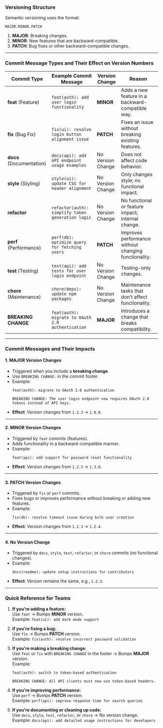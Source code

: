 ### **Versioning Structure**
Semantic versioning uses the format:  
```
MAJOR.MINOR.PATCH
```

1. **MAJOR**: Breaking changes.
2. **MINOR**: New features that are backward-compatible.
3. **PATCH**: Bug fixes or other backward-compatible changes.

---

### **Commit Message Types and Their Effect on Version Numbers**

| **Commit Type**         | **Example Commit Message**                        | **Version Change**           | **Reason**                                         |
|--------------------------|--------------------------------------------------|-------------------------------|---------------------------------------------------|
| **feat** (Feature)       | `feat(auth): add user login functionality`       | **MINOR**                     | Adds a new feature in a backward-compatible way.  |
| **fix** (Bug Fix)        | `fix(ui): resolve login button alignment issue`  | **PATCH**                     | Fixes an issue without breaking existing features.|
| **docs** (Documentation) | `docs(api): add API endpoint usage examples`     | No Version Change             | Does not affect code behavior.                   |
| **style** (Styling)      | `style(ui): update CSS for header alignment`     | No Version Change             | Only changes style; no functional impact.         |
| **refactor**             | `refactor(auth): simplify token generation logic`| No Version Change             | No functional or feature impact; internal change. |
| **perf** (Performance)   | `perf(db): optimize query for fetching users`    | **PATCH**                     | Improves performance without changing functionality.|
| **test** (Testing)       | `test(api): add tests for user login endpoint`   | No Version Change             | Testing-only changes.                            |
| **chore** (Maintenance)  | `chore(deps): update npm packages`              | No Version Change             | Maintenance tasks that don’t affect functionality.|
| **BREAKING CHANGE**      | `feat(auth): migrate to OAuth 2.0 authentication`| **MAJOR**                     | Introduces a change that breaks compatibility.    |

---

### **Commit Messages and Their Impacts**
#### **1. MAJOR Version Changes**
   - Triggered when you include a **breaking change**.  
   - Use `BREAKING CHANGE:` in the commit footer.
   - Example:
     ```
     feat(auth): migrate to OAuth 2.0 authentication

     BREAKING CHANGE: The user login endpoint now requires OAuth 2.0 tokens instead of API keys.
     ```
   - **Effect**: Version changes from `1.2.3` → `2.0.0`.

---

#### **2. MINOR Version Changes**
   - Triggered by `feat` commits (features).
   - Adds functionality in a backward-compatible manner.
   - Example:
     ```
     feat(api): add support for password reset functionality
     ```
   - **Effect**: Version changes from `1.2.3` → `1.3.0`.

---

#### **3. PATCH Version Changes**
   - Triggered by `fix` or `perf` commits.
   - Fixes bugs or improves performance without breaking or adding new features.
   - Example:
     ```
     fix(db): resolve timeout issue during bulk user creation
     ```
   - **Effect**: Version changes from `1.2.3` → `1.2.4`.

---

#### **4. No Version Change**
   - Triggered by `docs`, `style`, `test`, `refactor`, or `chore` commits (no functional changes).
   - Example:
     ```
     docs(readme): update setup instructions for contributors
     ```
   - **Effect**: Version remains the same, e.g., `1.2.3`.

---

### **Quick Reference for Teams**

1. **If you're adding a feature:**  
   Use `feat` → Bumps **MINOR** version.  
   Example: `feat(ui): add dark mode support`

2. **If you're fixing a bug:**  
   Use `fix` → Bumps **PATCH** version.  
   Example: `fix(auth): resolve incorrect password validation`

3. **If you're making a breaking change:**  
   Use `feat` or `fix` with `BREAKING CHANGE` in the footer → Bumps **MAJOR** version.  
   Example:
   ```
   feat(auth): switch to token-based authentication

   BREAKING CHANGE: All API clients must now use token-based headers.
   ```

4. **If you're improving performance:**  
   Use `perf` → Bumps **PATCH** version.  
   Example: `perf(api): improve response time for search queries`

5. **If you're documenting or cleaning up code:**  
   Use `docs`, `style`, `test`, `refactor`, or `chore` → No version change.  
   Example: `docs(api): add detailed usage instructions for developers`
